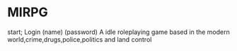 # MIRPG
start; 
Login (name) (password)
A idle roleplaying game based in the modern world,crime,drugs,police,politics and land control
